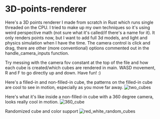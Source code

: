 # 3D-points-renderer
Here's a 3D points renderer I made from scratch in Rust which runs single threaded on the CPU. I tried to make up my own techniques so it's using weird perspective math (not sure what it's called/if there's a name for it). It only renders points now, but I want to add full 3d models, and light and physics simulation when I have the time. The camera control is click and drag, there are other (more conventional) options commented out in the handle_camera_inputs function. 

Try messing with the camera fov constant at the top of the file and how each cube is created/which cubes are rendered in main. 
WASD movement, R and F to go directly up and down. Have fun! :)

Here's a filled-in and non-filled-in cube, the patterns on the filled-in cube are cool to see in motion, especially as you move far away.
![two_cubes](https://user-images.githubusercontent.com/64884461/208126102-2be0d7c8-9827-46f0-a169-5a28868ed2f1.PNG)

Here's what it's like inside a non-filled-in cube with a 360 degree camera, looks really cool in motion.
![360_cube](https://user-images.githubusercontent.com/64884461/208126077-1e7b9f3f-25bd-43ad-92ae-92e386a50231.PNG)

Randomized cube and color support
![red_white_random_cubes](https://user-images.githubusercontent.com/64884461/208986667-cb2f7823-6c49-43e4-939f-ad09f774be7f.PNG)
